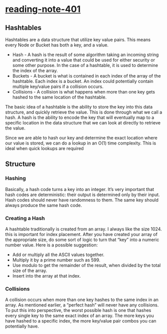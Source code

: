 # [reading-note-401](https://mohammadsilwadi.github.io/reading-note-401/)
##  Hashtables
Hashtables are a data structure that utilize key value pairs. This means every Node or Bucket has both a key, and a value.
+ Hash - A hash is the result of some algorithm taking an incoming string and converting it into a value that could be used for either security or some other purpose. In the case of a hashtable, it is used to determine the index of the array.
+ Buckets - A bucket is what is contained in each index of the array of the hashtable. Each index is a bucket. An index could potentially contain multiple key/value pairs if a collision occurs.
+ Collisions - A collision is what happens when more than one key gets hashed to the same location of the hashtable.

The basic idea of a hashtable is the ability to store the key into this data structure, and quickly retrieve the value. This is done through what we call a hash. A hash is the ability to encode the key that will eventually map to a specific location in the data structure that we can look at directly to retrieve the value.

Since we are able to hash our key and determine the exact location where our value is stored, we can do a lookup in an O(1) time complexity. This is ideal when quick lookups are required

## Structure
### Hashing
Basically, a hash code turns a key into an integer. It’s very important that hash codes are deterministic: their output is determined only by their input. Hash codes should never have randomness to them. The same key should always produce the same hash code.

### Creating a Hash
A hashtable traditionally is created from an array. I always like the size 1024. this is important for index placement. After you have created your array of the appropriate size, do some sort of logic to turn that “key” into a numeric number value. Here is a possible suggestion:

+ Add or multiply all the ASCII values together.
+ Multiply it by a prime number such as 599.
+ Use modulo to get the remainder of the result, when divided by the total size of the array.
+ Insert into the array at that index.

### Collisions
A collision occurs when more than one key hashes to the same index in an array. As mentioned earlier, a “perfect hash” will never have any collisions. To put this into perspective, the worst possible hash is one that hashes every single key to the same exact index of an array. The more keys you have hashed to a specific index, the more key/value pair combos you can potentially have.
